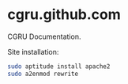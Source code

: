 cgru.github.com
===============

CGRU Documentation.

Site installation:
```bash
sudo aptitude install apache2
sudo a2enmod rewrite
```

